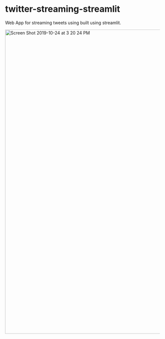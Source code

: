 # twitter-streaming-streamlit

Web App for streaming tweets using built using streamlit.

<img width="989" alt="Screen Shot 2019-10-24 at 3 20 24 PM" src="https://user-images.githubusercontent.com/40985431/67518027-dfeb7c00-f671-11e9-897f-92e55f13b84f.png">
